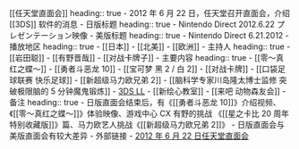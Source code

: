[[任天堂直面会]]
heading:: true
	- 2012 年 6 月 22 日，任天堂召开直面会，介绍 [[3DS]] 软件的消息
	- 日版标题
	  heading:: true
		- Nintendo Direct 2012.6.22 プレゼンテーション映像
	- 美版标题
	  heading:: true
		- Nintendo Direct 6.21.2012
	- 播放地区
	  heading:: true
		- [[日本]]
		- [[北美]]
		- [[欧洲]]
	- 主持人
	  heading:: true
		- [[岩田聪]]
		- [[有野晋哉]]
		- [[对战卡牌子]]
	- 主要内容
	  heading:: true
		- [[零～真红之蝶～]]
		- [[勇者斗恶龙 10]]
		- [[宝可梦 黑 2 / 白 2]]
		- [[对战卡牌]]
		- [[口袋足球联赛 快乐足球]]
		- [[新超级马力欧兄弟 2]]
		- [[脑科学专家川岛隆太博士监修 突破极限脑的 5 分钟魔鬼锻炼]]
		- [3DS LL]([[3DS]])
		- [[新绘心教室]]
		- [[来吧 动物森友会]]
	- 备注
	  heading:: true
		- 日版直面会结束后，有《[[勇者斗恶龙 10]]》介绍视频、《[[零～真红之蝶～]]》体验映像、游戏中心 CX 有野的挑战 《[[星之卡比 20 周年特别收藏版]]》篇、马力欧艺人挑战《[[新超级马力欧兄弟 2]]》
		- 日版直面会与美版直面会有较大差异
	- 外部链接
		- [2012 年 6 月 22 日任天堂直面会](https://www.bilibili.com/video/BV1FJ411R7sc/)
